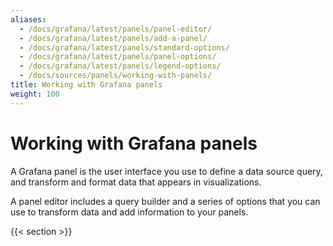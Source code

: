 ```yaml
---
aliases:
  - /docs/grafana/latest/panels/panel-editor/
  - /docs/grafana/latest/panels/add-a-panel/
  - /docs/grafana/latest/panels/standard-options/
  - /docs/grafana/latest/panels/panel-options/
  - /docs/grafana/latest/panels/legend-options/
  - /docs/sources/panels/working-with-panels/
title: Working with Grafana panels
weight: 100
---
```


# Working with Grafana panels

A Grafana panel is the user interface you use to define a data source query, and transform and format data that appears in visualizations.

A panel editor includes a query builder and a series of options that you can use to transform data and add information to your panels.

{{< section >}}
